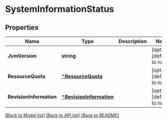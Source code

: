 # SystemInformationStatus

## Properties
Name | Type | Description | Notes
------------ | ------------- | ------------- | -------------
**JvmVersion** | **string** |  | [optional] [default to null]
**ResourceQuota** | [***ResourceQuota**](ResourceQuota.md) |  | [optional] [default to null]
**RevisionInformation** | [***RevisionInformation**](RevisionInformation.md) |  | [optional] [default to null]

[[Back to Model list]](../README.md#documentation-for-models) [[Back to API list]](../README.md#documentation-for-api-endpoints) [[Back to README]](../README.md)


